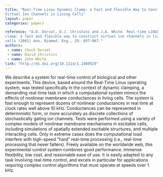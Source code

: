 ```yaml
---
title: "Real-Time Linux Dynamic Clamp: a Fast and Flexible Way to Construct
Virtual Ion Channels in Living Cells"
layout: paper
categories: papers

reference: "A.D. Dorval, D.J. Christini and J.A. White. Real-time LINUX dynamic
clamp: a fast and flexible way to construct virtual ion channels in living
cells (2001) Ann. Biomed. Eng., 29: 897–907."
authors: 
 - name: Chuck Dorval
 - name: David Christini
 - name: John White
link: "http://dx.doi.org/10.1114/1.1408929"
---
```


We describe a system for real-time control of biological and other experiments.
This device, based around the Real-Time Linux operating system, was tested
specifically in the context of dynamic clamping, a demanding real-time task in
which a computational system mimics the effects of nonlinear membrane
conductances in living cells. The system is fast enough to represent dozens of
nonlinear conductances in real time at clock rates well above 10 kHz.
Conductances can be represented in deterministic form, or more accurately as
discrete collections of stochastically gating ion channels. Tests were
performed using a variety of complex models of nonlinear membrane mechanisms in
excitable cells, including simulations of spatially extended excitable
structures, and multiple interacting cells. Only in extreme cases does the
computational load interfere with high-speed "hard" real-time processing (i.e.,
real-time processing that never falters). Freely available on the worldwide
web, this experimental control system combines good performance. immense
flexibility, low cost, and reasonable ease of use. It is easily adapted to any
task involving real-time control, and excels in particular for applications
requiring complex control algorithms that must operate at speeds over 1 kHz.
